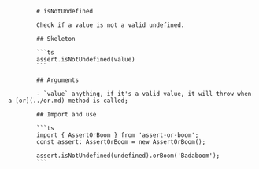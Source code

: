             # isNotUndefined

            Check if a value is not a valid undefined.

            ## Skeleton

            ```ts
            assert.isNotUndefined(value)
            ```

            ## Arguments

            - `value` anything, if it's a valid value, it will throw when a [or](../or.md) method is called;

            ## Import and use

            ```ts
            import { AssertOrBoom } from 'assert-or-boom';
            const assert: AssertOrBoom = new AssertOrBoom();

            assert.isNotUndefined(undefined).orBoom('Badaboom');
            ```
